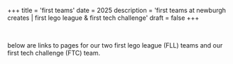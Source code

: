 +++
title = 'first teams'
date = 2025
description = 'first teams at newburgh creates | first lego league & first tech challenge'
draft = false
+++

<br>

below are links to pages for our two first lego league (FLL) teams and our first tech challenge (FTC) team.

<br>

